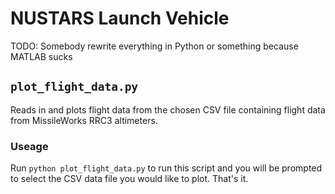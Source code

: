 # NUSTARS Launch Vehicle
TODO: Somebody rewrite everything in Python or something because MATLAB sucks

## `plot_flight_data.py`
Reads in and plots flight data from the chosen CSV file containing
flight data from MissileWorks RRC3 altimeters.
### Useage
Run `python plot_flight_data.py` to run this script and you will be 
prompted to select the CSV data file you would like to plot. That's it.

